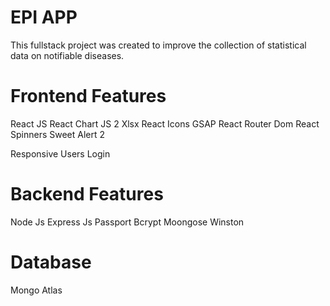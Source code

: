 # EPI APP

This fullstack project was created to improve the collection of statistical data on notifiable diseases.


# Frontend Features

React JS
React Chart JS 2
Xlsx
React Icons
GSAP
React Router Dom
React Spinners
Sweet Alert 2

Responsive
Users Login

# Backend Features

Node Js
Express Js
Passport
Bcrypt
Moongose
Winston

# Database

Mongo Atlas

